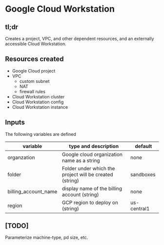 # Google Cloud Workstation

## tl;dr

Creates a project, VPC, and other dependent resources, and an externally accessible Cloud Workstation.

## Resources created

- Google Cloud project
- VPC
  - custom subnet
  - NAT
  - firewall rules
- Cloud Workstation cluster
- Cloud Workstation config
- Cloud Workstation instance

## Inputs

The following variables are defined

| variable | type and description | default |
|--------- | -------------------- | ------- |
| organzation | Google cloud organization name as a string | none |
| folder | Folder under which the project will be created (string) | sandboxes |
| billing_account_name | display name of the billing account (string) | none |
| region | GCP region to deploy on (string) | us-central1 |

## [TODO]

Parameterize machine-type, pd size, etc.

